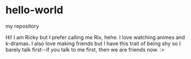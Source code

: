 # hello-world
my repository

Hi! 
I am Ricky but I prefer calling me Rix, hehe. 
I love watching animes and k-dramas. 
I also love making friends but I have this trait of being shy so I barely talk first--if you talk to me first, then we are friends now. :>
